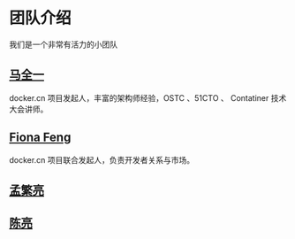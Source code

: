 # 团队介绍

我们是一个非常有活力的小团队

## [马全一](https//twitter.com/genedna)

docker.cn 项目发起人，丰富的架构师经验，OSTC 、51CTO 、 Contatiner 技术大会讲师。

## [Fiona Feng](https://twitter.com/usuede)

docker.cn 项目联合发起人，负责开发者关系与市场。

## [孟繁亮]()

## [陈亮]()
